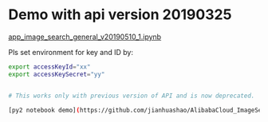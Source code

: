 # Demo with api version 20190325

[app_image_search_general_v20190510_1.ipynb](https://github.com/jianhuashao/AlibabaCloud_ImageSearch_Demo_py2/blob/master/app_image_search_general_v20190510_1.ipynb)

Pls set environment for key and ID by:
```sh
export accessKeyId="xx"
export accessKeySecret="yy"


# This works only with previous version of API and is now deprecated.

[py2 notebook demo](https://github.com/jianhuashao/AlibabaCloud_ImageSearch_Demo_py2/blob/master/app_image_search_py2.ipynb)
